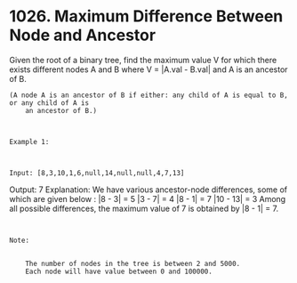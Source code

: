 # 1026. Maximum Difference Between Node and Ancestor

Given the root of a binary tree, find the maximum value V for which
        there exists different nodes A and B where V
            = |A.val - B.val| and A is an ancestor of B.

    (A node A is an ancestor of B if either: any child of A is equal to B, or any child of A is
        an ancestor of B.)

     

    Example 1:

    

    Input: [8,3,10,1,6,null,14,null,null,4,7,13]
Output: 7
Explanation: 
We have various ancestor-node differences, some of which are given below :
|8 - 3| = 5
|3 - 7| = 4
|8 - 1| = 7
|10 - 13| = 3
Among all possible differences, the maximum value of 7 is obtained by |8 - 1| = 7.

     

    Note:

    
        The number of nodes in the tree is between 2 and 5000.
        Each node will have value between 0 and 100000.